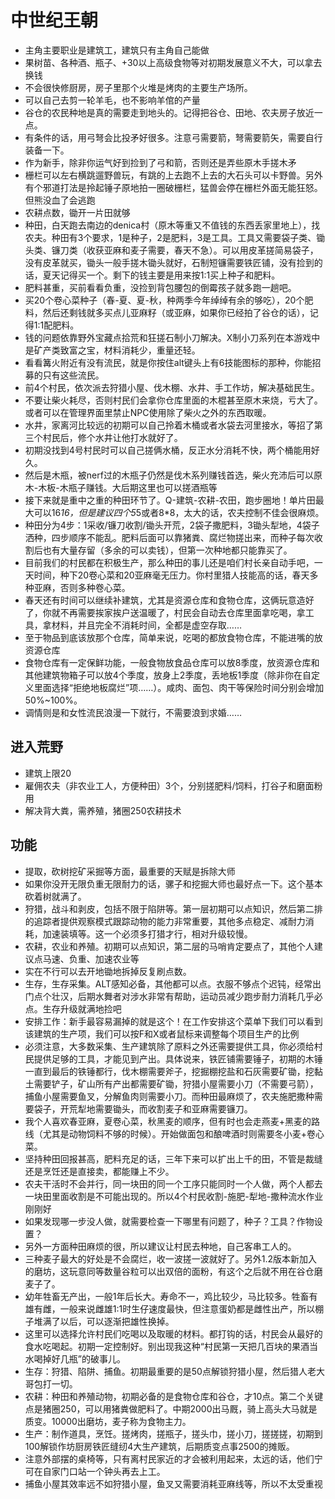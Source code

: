 # 中世纪王朝

- 主角主要职业是建筑工，建筑只有主角自己能做
- 果树苗、各种酒、瓶子、+30以上高级食物等对初期发展意义不大，可以拿去换钱
- 不会很快修厨房，房子里那个火堆是烤肉的主要生产场所。
- 可以自己去剪一轮羊毛，也不影响羊倌的产量
- 谷仓的农民种地是真的需要走到地头的。记得把谷仓、田地、农夫房子放近一点。
- 有条件的话，用弓弩会比投矛好很多。注意弓需要箭，弩需要箭矢，需要自行装备一下。
- 作为新手，除非你运气好到捡到了弓和箭，否则还是弄些原木手搓木矛
- 栅栏可以左右横跳遛野兽玩，有跳的上去跑不上去的大石头可以卡野兽。另外有个邪道打法是拎起锤子原地拍一圈破栅栏，猛兽会停在栅栏外面无能狂怒。但熊没血了会逃跑
- 农耕点数，锄开一片田就够
- 种田，白天跑去南边的denica村（原木等重又不值钱的东西丢家里地上），找农夫。种田有3个要求，1是种子，2是肥料，3是工具。工具又需要袋子类、锄头类、镰刀类（收获亚麻和麦子需要，春天不急）。可以用皮革搓简易袋子，没有皮革就买，锄头一般手搓木锄头就好，石制短镰需要铁匠铺，没有捡到的话，夏天记得买一个。剩下的钱主要是用来按1:1买上种子和肥料。
- 肥料甚重，买前看看负重，没捡到背包腰包的倒霉孩子就多跑一趟吧。
- 买20个卷心菜种子（春-夏、夏-秋，种两季今年绰绰有余的够吃），20个肥料，然后还剩钱就多买点儿亚麻籽（或亚麻，如果你已经拍了谷仓的话），记得1:1配肥料。
- 钱的问题依靠野外宝藏点拾荒和狂搓石制小刀解决。X制小刀系列在本游戏中是矿产类致富之宝，材料消耗少，重量还轻。
- 看看篝火附近有没有流民，就是你按住alt键头上有6技能图标的那种，你能招募的只有这些流民。
- 前4个村民，依次派去狩猎小屋、伐木棚、水井、手工作坊，解决基础民生。
- 不要让柴火耗尽，否则村民们会拿你仓库里面的木棍甚至原木来烧，亏大了。或者可以在管理界面里禁止NPC使用除了柴火之外的东西取暖。
- 水井，家离河比较远的初期可以自己拎着木桶或者水袋去河里接水，等招了第三个村民后，修个水井让他打水就好了。
- 初期没找到4号村民时可以自己搓俩水桶，反正水分消耗不快，两个桶能用好久。
- 然后是木瓶，被nerf过的木瓶子仍然是伐木系列赚钱首选，柴火充沛后可以原木-木板-木瓶子赚钱。大后期这里也可以搓酒瓶等
- 接下来就是重中之重的种田环节了。Q-建筑-农耕-农田，跑步圈地！单片田最大可以16*16，但是建议四个5*5或者8*8，太大的话，农夫控制不佳会很麻烦。
- 种田分为4步：1采收/镰刀收割/锄头开荒，2袋子撒肥料，3锄头犁地，4袋子洒种，四步顺序不能乱。肥料后面可以靠猪粪、腐烂物搓出来，而种子每次收割后也有大量存留（多余的可以卖钱），但第一次种地都只能靠买了。
- 目前我们的村民都在积极生产，那么种田的事儿还是咱们村长亲自动手吧，一天时间，种下20卷心菜和20亚麻毫无压力。你村里猎人技能高的话，春天多种亚麻，否则多种卷心菜。
- 春天还有时间可以继续补建筑，尤其是资源仓库和食物仓库，这俩玩意造好了，你就不再需要挨家挨户送温暖了，村民会自动去仓库里面拿吃喝，拿工具，拿材料，并且完全不消耗时间，全都是虚空存取……
- 至于物品到底该放那个仓库，简单来说，吃喝的都放食物仓库，不能进嘴的放资源仓库
- 食物仓库有一定保鲜功能，一般食物放食品仓库可以放8季度，放资源仓库和其他建筑物箱子可以放4个季度，放身上2季度，丢地板1季度（除非你在自定义里面选择“拒绝地板腐烂”项……）。咸肉、面包、肉干等保险时间分别会增加50%~100%。
- 调情则是和女性流民浪漫一下就行，不需要浪到求婚……


## 进入荒野

- 建筑上限20
- 雇佣农夫（非农业工人，方便种田）3个，分别搓肥料/饲料，打谷子和磨面粉用
- 解决背大粪，需养殖，猪圈250农耕技术


## 功能

- 提取，砍树挖矿采掘等方面，最重要的天赋是拆除大师
- 如果你没开无限负重无限耐力的话，骡子和挖掘大师也最好点一下。这个基本砍着树就满了。
- 狩猎，战斗和剥皮，包括不限于陷阱等。第一层初期可以点知识，然后第二排的追踪者提供观察模式跟踪动物的能力非常重要，其他多点稳定、减耐力消耗，加速装填等。这一个必须多打猎才行，相对升级较慢。
- 农耕，农业和养殖。初期可以点知识，第二层的马哨肯定要点了，其他个人建议点马速、负重、加速农业等
- 实在不行可以去开地锄地拆掉反复刷点数。
- 生存，生存采集。ALT感知必备，其他都可以点。衣服不够点个迟钝，经常出门点个壮汉，后期水舞者对涉水非常有帮助，运动员减少跑步耐力消耗几乎必点。生存升级就满地捡吧
- 安排工作：新手最容易漏掉的就是这个！在工作安排这个菜单下我们可以看到该建筑的生产项，我们可以按F和X或者鼠标来调整每个项目生产的比例
- 必须注意，大多数采集、生产建筑除了原料之外还需要提供工具，你必须给村民提供足够的工具，才能见到产出。具体说来，铁匠铺需要锤子，初期的木锤一直到最后的铁锤都行，伐木棚需要斧子，挖掘棚挖盐和石灰需要矿锄，挖黏土需要铲子，矿山所有产出都需要矿锄，狩猎小屋需要小刀（不需要弓箭），捕鱼小屋需要鱼叉，分解鱼肉则需要小刀。而种田最麻烦了，农夫施肥撒种需要袋子，开荒犁地需要锄头，而收割麦子和亚麻需要镰刀。
- 我个人喜欢春亚麻，夏卷心菜，秋黑麦的顺序，但有时也会走燕麦+黑麦的路线（尤其是动物饲料不够的时候）。开始做面包和酿啤酒时则需要冬小麦+卷心菜。
- 坚持种田回报甚高，肥料充足的话，三年下来可以扩出上千的田，不管是裁缝还是烹饪还是直接卖，都能赚上不少。　　
- 农夫干活时不会并行，同一块田的同一个工序只能同时一个人做，两个人都去一块田里面收割是不可能出现的。所以4个村民收割-施肥-犁地-撒种流水作业刚刚好
- 如果发现哪一步没人做，就需要检查一下哪里有问题了，种子？工具？作物设置？
- 另外一方面种田麻烦的很，所以建议让村民去种地，自己客串工人的。
- 三种麦子最大的好处是不会腐烂，收一波搓一波就好了。另外1.2版本新加入的磨坊，这玩意同等数量谷粒可以出双倍的面粉，有这个之后就不用在谷仓磨麦子了。
- 幼年牲畜无产出，一般1年后长大。寿命不一，鸡比较少，马比较多。牲畜有雄有雌，一般来说雌雄1:1时生仔速度最快，但注意蛋奶都是雌性出产，所以棚子堆满了以后，可以逐渐把雄性换掉。
- 这里可以选择允许村民们吃喝以及取暖的材料。都打钩的话，村民会从最好的食水吃喝起。初期一定控制好。别出现我这种“村民第一天把几百块的果酒当水喝掉好几瓶”的破事儿。
- 生存：狩猎、陷阱、捕鱼。初期最重要的是50点解锁狩猎小屋，然后猎人老大哥包打一切。
- 农耕：种田和养殖动物，初期必备的是食物仓库和谷仓，才10点。第二个关键点是猪圈250，可以用猪粪做肥料了。中期2000出马厩，骑上高头大马就是质变。10000出磨坊，麦子称为食物主力。
- 生产：制作道具，烹饪。搓烤肉，搓瓶子，搓头巾，搓小刀，搓搓搓，初期到100解锁作坊厨房铁匠缝纫4大生产建筑，后期质变点事2500的摊贩。
- 注意外部摆的桌椅等，只有离村民家近的才会被利用起来，太远的话，他们宁可在自家门口站一个钟头再去上工。
- 捕鱼小屋其效率远不如狩猎小屋，鱼叉又需要消耗亚麻线等，所以不太受重视